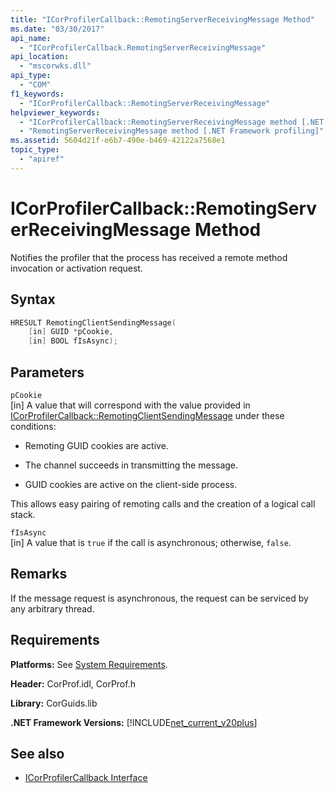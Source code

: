 ```yaml
---
title: "ICorProfilerCallback::RemotingServerReceivingMessage Method"
ms.date: "03/30/2017"
api_name: 
  - "ICorProfilerCallback.RemotingServerReceivingMessage"
api_location: 
  - "mscorwks.dll"
api_type: 
  - "COM"
f1_keywords: 
  - "ICorProfilerCallback::RemotingServerReceivingMessage"
helpviewer_keywords: 
  - "ICorProfilerCallback::RemotingServerReceivingMessage method [.NET Framework profiling]"
  - "RemotingServerReceivingMessage method [.NET Framework profiling]"
ms.assetid: 5604d21f-e6b7-490e-b469-42122a7568e1
topic_type: 
  - "apiref"
---
```

# ICorProfilerCallback::RemotingServerReceivingMessage Method
Notifies the profiler that the process has received a remote method invocation or activation request.  
  
## Syntax  
  
```cpp  
HRESULT RemotingClientSendingMessage(  
    [in] GUID *pCookie,  
    [in] BOOL fIsAsync);  
```  
  
## Parameters  
 `pCookie`  
 [in] A value that will correspond with the value provided in [ICorProfilerCallback::RemotingClientSendingMessage](icorprofilercallback-remotingclientsendingmessage-method.md) under these conditions:  
  
- Remoting GUID cookies are active.  
  
- The channel succeeds in transmitting the message.  
  
- GUID cookies are active on the client-side process.  
  
 This allows easy pairing of remoting calls and the creation of a logical call stack.  
  
 `fIsAsync`  
 [in] A value that is `true` if the call is asynchronous; otherwise, `false`.  
  
## Remarks  
 If the message request is asynchronous, the request can be serviced by any arbitrary thread.  
  
## Requirements  
 **Platforms:** See [System Requirements](../../get-started/system-requirements.md).  
  
 **Header:** CorProf.idl, CorProf.h  
  
 **Library:** CorGuids.lib  
  
 **.NET Framework Versions:** [!INCLUDE[net_current_v20plus](../../../../includes/net-current-v20plus-md.md)]  
  
## See also

- [ICorProfilerCallback Interface](icorprofilercallback-interface.md)
